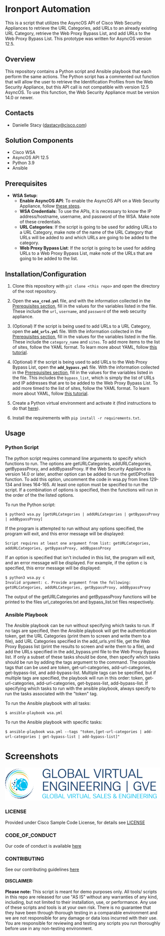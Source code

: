 # Ironport Automation

This is a script that utilizes the AsyncOS API of Cisco Web Security Appliances to 
retrieve the URL Categories, add URLs to an already existing URL Category, retrieve 
the Web Proxy Bypass List, and add URLs to the Web Proxy Bypass List. This prototype 
was written for AsyncOS version 12.5. 

## Overview
This repository contains a Python script and Ansible playbook that each perform the 
same actions. The Python script has a commented out function that will allow the 
user to retrieve the Identification Profiles from the Web Security Appliance, 
but this API call is not compatible with version 12.5 AsyncOS. To use this function, 
the Web Security Appliance must be version 14.0 or newer.

## Contacts
* Danielle Stacy (dastacy@cisco.com)

## Solution Components
* Cisco WSA
* AsyncOS API 12.5
* Python 3.9
* Ansible

## Prerequisites
- **WSA Setup**:
    - **Enable AsyncOS API**: To enable the AsyncOS API on a Web Security Appliance, follow [these steps](https://www.cisco.com/c/en/us/td/docs/security/wsa/wsa_12-5/api_guide/b_WSA_API_12-5_Guide/b_WSA_API_Guide_chapter_011.html#ariaid-title3). 
    - **WSA Credentials**: To use the APIs, it is necessary to know the IP address/hostname, username, and password of the WSA. Make note of these credentials.
    - **URL Categories**: If the script is going to be used for adding URLs to a URL Category, make note of the name of the URL Category that URLs will be added to and which URLs are going to be added to the category.
    - **Web Proxy Bypass List**: If the script is going to be used for adding URLs to a Web Proxy Bypass List, make note of the URLs that are going to be added to the list.

## Installation/Configuration

1. Clone this repository with `git clone <this repo>` and open the directory of the root repository.

2. Open the **`wsa_cred.yml`** file, and with the information collected in the [Prerequisites section](##Prerequisites), fill in the values for the variables listed in the file. These include the `url`, `username`, and `password` of the web security appliance.

3. (Optional) If the script is being used to add URLs to a URL Category, open the **`add_urls.yml`** file. With the information collected in the [Prerequisites section](##Prerequisites), fill in the values for the variables listed in the file. These include the `category_name` and `sites`. To add more items to the list of sites, follow the YAML format. To learn more about YAML, follow [this tutorial](https://www.tutorialspoint.com/yaml/yaml_basics.htm).

4. (Optional) If the script is being used to add URLs to the Web Proxy Bypass List, open the **`add_bypass.yml`** file. With the information collected in the [Prerequisites section](##Prerequisites), fill in the values for the variables listed in the file. This includes the `bypass_list`, which is simply the list of URLs and IP addresses that are to be added to the Web Proxy Bypass List. To add more timed to the list of sites, follow the YAML format. To learn more about YAML, follow [this tutorial](https://www.tutorialspoint.com/yaml/yaml_basics.htm).

5. Create a Python virtual environment and activate it (find instructions to do that [here](https://docs.python.org/3/tutorial/venv.html)).

6. Install the requirements with `pip install -r requirements.txt`.

## Usage

### Python Script
The python script requires command line arguments to specify which functions to run. The options are getURLCategories, addURLCategories, getBypassProxy, and addBypassProxy. If the Web Security Appliance is version 14.0 or later, another option can be added to run the getIDProfiles function. To add this option, uncomment the code in wsa.py from lines 129-134 and lines 164-165. At least one option must be specified to run the script. If a combination of options is specified, then the functions will run in the order of the the listed options.

To run the Python script:
```
$ python3 wsa.py [getURLCategories | addURLCategories | getBypassProxy | addBypassProxy]
```

If the program is attempted to run without any options specified, the program will exit, and this error message will be displayed:
```
Script requires at least one argument from list: getURLCategories, addURLCategories, getBypassProxy, addBypassProxy
```

If an option is specified that isn't included in this list, the program will exit, and an error message will be displayed. For example, if the option c is specified, this error message will be displayed:
```
$ python3 wsa.py c 
Invalid argument: c. Provide argument from the following: getURLCategories, addURLCategories, getBypassProxy, addBypassProxy
```

The output of the getURLCategories and getBypassProxy functions will be printed to the files url_categories.txt and bypass_list.txt files respectively. 

### Ansible Playbook
The Ansible playbook can be run without specifying which tasks to run. If no tags are specified, then the Ansible playbook will get the authentication token, get the URL Categories (print them to screen and write them to a file), add URL Categories specified in the add_urls.yml file, get the Web Proxy Bypass list (print the results to screen and write them to a file), and add the URLs specified in the add_bypass.yml file to the Web Proxy Bypass list. If only a subset of these tasks should be done, then specify which tasks should be run by adding the tags argument to the command. The possible tags that can be used are token, get-url-categories, add-url-categories, get-bypass-list, and add-bypass-list. Multiple tags can be specified, but if multiple tags are specified, the playbook will run in this order: token, get-url-categories, add-url-categories, get-bypass-list, add-bypass-list. If specifying which tasks to run with the ansible playbook, always specify to run the tasks associated with the "token" tag.

To run the Ansible playbook with all tasks:
```
$ ansible-playbook wsa.yml
```

To run the Ansible playbook with specific tasks:
```
$ ansible-playbook wsa.yml --tags "token,[get-url-categories | add-url-categories | get-bypass-list | add-bypass-list]"
```

# Screenshots

![/IMAGES/0image.png](/IMAGES/0image.png)

### LICENSE

Provided under Cisco Sample Code License, for details see [LICENSE](LICENSE.md)

### CODE_OF_CONDUCT

Our code of conduct is available [here](CODE_OF_CONDUCT.md)

### CONTRIBUTING

See our contributing guidelines [here](CONTRIBUTING.md)

#### DISCLAIMER:
<b>Please note:</b> This script is meant for demo purposes only. All tools/ scripts in this repo are released for use "AS IS" without any warranties of any kind, including, but not limited to their installation, use, or performance. Any use of these scripts and tools is at your own risk. There is no guarantee that they have been through thorough testing in a comparable environment and we are not responsible for any damage or data loss incurred with their use.
You are responsible for reviewing and testing any scripts you run thoroughly before use in any non-testing environment.
